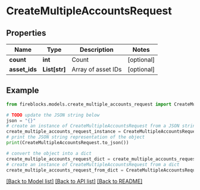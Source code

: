 # CreateMultipleAccountsRequest


## Properties

Name | Type | Description | Notes
------------ | ------------- | ------------- | -------------
**count** | **int** | Count | [optional] 
**asset_ids** | **List[str]** | Array of asset IDs | [optional] 

## Example

```python
from fireblocks.models.create_multiple_accounts_request import CreateMultipleAccountsRequest

# TODO update the JSON string below
json = "{}"
# create an instance of CreateMultipleAccountsRequest from a JSON string
create_multiple_accounts_request_instance = CreateMultipleAccountsRequest.from_json(json)
# print the JSON string representation of the object
print(CreateMultipleAccountsRequest.to_json())

# convert the object into a dict
create_multiple_accounts_request_dict = create_multiple_accounts_request_instance.to_dict()
# create an instance of CreateMultipleAccountsRequest from a dict
create_multiple_accounts_request_from_dict = CreateMultipleAccountsRequest.from_dict(create_multiple_accounts_request_dict)
```
[[Back to Model list]](../README.md#documentation-for-models) [[Back to API list]](../README.md#documentation-for-api-endpoints) [[Back to README]](../README.md)


